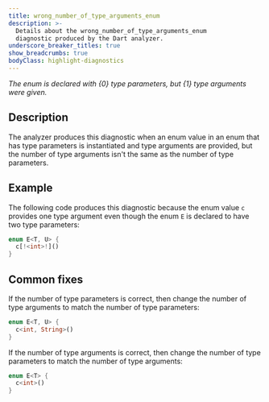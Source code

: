 ```yaml
---
title: wrong_number_of_type_arguments_enum
description: >-
  Details about the wrong_number_of_type_arguments_enum
  diagnostic produced by the Dart analyzer.
underscore_breaker_titles: true
show_breadcrumbs: true
bodyClass: highlight-diagnostics
---
```


_The enum is declared with {0} type parameters, but {1} type arguments were
given._

## Description

The analyzer produces this diagnostic when an enum value in an enum that
has type parameters is instantiated and type arguments are provided, but
the number of type arguments isn't the same as the number of type
parameters.

## Example

The following code produces this diagnostic because the enum value `c`
provides one type argument even though the enum `E` is declared to have
two type parameters:

```dart
enum E<T, U> {
  c[!<int>!]()
}
```

## Common fixes

If the number of type parameters is correct, then change the number of
type arguments to match the number of type parameters:

```dart
enum E<T, U> {
  c<int, String>()
}
```

If the number of type arguments is correct, then change the number of type
parameters to match the number of type arguments:

```dart
enum E<T> {
  c<int>()
}
```
